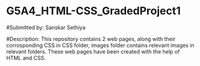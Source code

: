 # G5A4_HTML-CSS_GradedProject1

#Submitted by: Sanskar Sethiya

#Description: This repository contains 2 web pages, along with their corrosponding CSS in CSS folder, images folder contains relevant images in relevant folders. These web pages have been created with the help of HTML and CSS.
